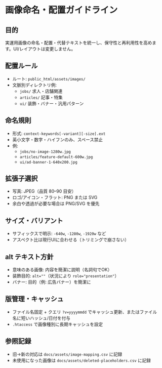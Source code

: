 # 画像命名・配置ガイドライン

## 目的
実運用画像の命名・配置・代替テキストを統一し、保守性と再利用性を高めます。UI/レイアウトは変更しません。

## 配置ルール
- ルート: `public_html/assets/images/`
- 文脈別ディレクトリ例:
  - `jobs/` 求人・店舗関連
  - `articles/` 記事・特集
  - `ui/` 装飾・バナー・汎用パターン

## 命名規則
- 形式: `context-keywords[-variant][-size].ext`
- 英小文字・数字・ハイフンのみ、スペース禁止
- 例:
  - `jobs/no-image-1280w.jpg`
  - `articles/feature-default-600w.jpg`
  - `ui/ad-banner-1-640x200.jpg`

## 拡張子選択
- 写真: JPEG（品質 80–90 目安）
- ロゴ/アイコン・フラット: PNG または SVG
- 余白や透過が必要な場合は PNG/SVG を優先

## サイズ・バリアント
- サフィックスで明示: `-640w`, `-1280w`, `-1920w` など
- アスペクト比は現行UIに合わせる（トリミングで崩さない）

## alt テキスト方針
- 意味のある画像: 内容を簡潔に説明（名詞句でOK）
- 装飾目的: `alt=""`（状況により `role="presentation"`）
- バナー: 目的（例: 広告バナー）を簡潔に

## 版管理・キャッシュ
- ファイル名固定 + クエリ `?v=yyyymmdd` でキャッシュ更新、またはファイル名に短いハッシュ/日付を付与
- `.htaccess` で画像種別に長期キャッシュを設定

## 参照記録
- 旧→新の対応は `docs/assets/image-mapping.csv` に記録
- 未使用になった画像は `docs/assets/deleted-placeholders.csv` に記録
